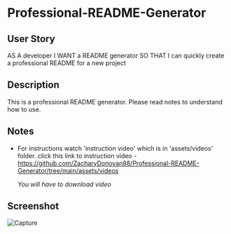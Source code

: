 # Professional-README-Generator

## User Story
AS A developer
I WANT a README generator
SO THAT I can quickly create a professional README for a new project

## Description
This is a professional README generator. Please read notes to understand how to use.

## Notes
- For instructions watch 'instruction video' which is in 'assets/videos' folder. 
  click this link to instruction video - https://github.com/ZacharyDonovan88/Professional-README-Generator/tree/main/assets/videos
  
  *You will have to download video*

## Screenshot
![Capture](https://user-images.githubusercontent.com/109838413/200226812-95c610a0-4ac1-4a1b-9c9e-f126c3f6ec68.PNG)
